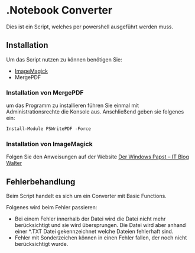 
# .Notebook Converter

Dies ist ein Script, welches per powershell ausgeführt werden muss.




## Installation

Um das Script nutzen zu können benötigen Sie:
- [ImageMagick](https://imagemagick.org/index.php)
- MergePDF

### Installation von MergePDF

um das Programm zu installieren führen Sie einmal mit Administrationsrechte die Konsole aus. Anschließend geben sie 
folgenes ein:
```powershell
Install-Module PSWritePDF -Force
```

### Installation von ImageMagick

Folgen Sie den Anweisungen auf der Website [Der Windows Papst – IT Blog Walter](https://www.der-windows-papst.de/2021/08/25/convert-heic-to-jpg-png-powershell/)




    
## Fehlerbehandlung

Beim Script handelt es sich um ein Converter mit Basic Functions. 

Folgenes wird beim Fehler passieren:

- Bei einem Fehler innerhalb der Datei wird die Datei nicht mehr berücksichtigt und sie wird übersprungen. Die Datei wird aber anhand einer *.TXT Datei gekennzeichnet welche Dateien fehlerhaft sind.
- Fehler mit Sonderzeichen können in einen Fehler fallen, der noch nicht berücksichtigt wurde.
